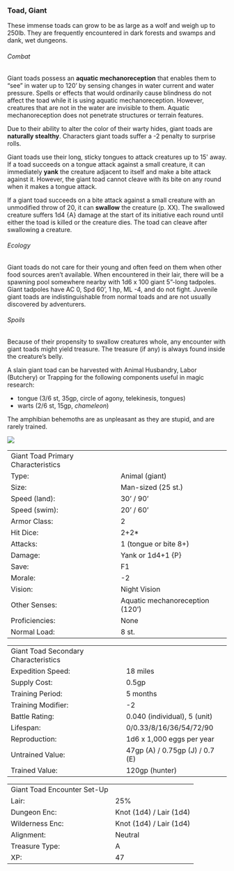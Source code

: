 ### Toad, Giant

These immense toads can grow to be as large as a wolf and weigh up to 250lb. They are frequently encountered in dark forests and swamps and dank, wet dungeons.

###### Combat

Giant toads possess an **aquatic mechanoreception** that enables them to “see” in water up to 120’ by sensing changes in water current and water pressure. Spells or effects that would ordinarily cause blindness do not affect the toad while it is using aquatic mechanoreception. However, creatures that are not in the water are invisible to them. Aquatic mechanoreception does not penetrate structures or terrain features.

Due to their ability to alter the color of their warty hides, giant toads are **naturally stealthy**. Characters giant toads suffer a -2 penalty to surprise rolls.

Giant toads use their long, sticky tongues to attack creatures up to 15' away. If a toad succeeds on a tongue attack against a small creature, it can immediately **yank** the creature adjacent to itself and make a bite attack against it. However, the giant toad cannot cleave with its bite on any round when it makes a tongue attack.

If a giant toad succeeds on a bite attack against a small creature with an unmodified throw of 20, it can **swallow** the creature (p. XX). The swallowed creature suffers 1d4 {A} damage at the start of its initiative each round until either the toad is killed or the creature dies. The toad can cleave after swallowing a creature.

###### Ecology

Giant toads do not care for their young and often feed on them when other food sources aren’t available. When encountered in their lair, there will be a spawning pool somewhere nearby with 1d6 x 100 giant 5”-long tadpoles. Giant tadpoles have AC 0, Spd 60’, 1 hp, ML -4, and do not fight. Juvenile giant toads are indistinguishable from normal toads and are not usually discovered by adventurers.

###### Spoils

Because of their propensity to swallow creatures whole, any encounter with giant toads might yield treasure. The treasure (if any) is always found inside the creature’s belly.

A slain giant toad can be harvested with Animal Husbandry, Labor (Butchery) or Trapping for the following components useful in magic research:

* tongue (3/6 st, 35gp, circle of agony, telekinesis, tongues)
* warts (2/6 st, 15gp, *chameleon*)

The amphibian behemoths are as unpleasant as they are stupid, and are rarely trained.

![](data:image/png;base64...)

|  |  |
| --- | --- |
| Giant Toad Primary Characteristics | |
| Type: | Animal (giant) |
| Size: | Man-sized (25 st.) |
| Speed (land): | 30’ / 90’ |
| Speed (swim): | 20’ / 60’ |
| Armor Class: | 2 |
| Hit Dice: | 2+2\* |
| Attacks: | 1 (tongue or bite 8+) |
| Damage: | Yank or 1d4+1 {P} |
| Save: | F1 |
| Morale: | -2 |
| Vision: | Night Vision |
| Other Senses: | Aquatic mechanoreception (120’) |
| Proficiencies: | None |
| Normal Load: | 8 st. |

|  |  |
| --- | --- |
| Giant Toad Secondary Characteristics | |
| Expedition Speed: | 18 miles |
| Supply Cost: | 0.5gp |
| Training Period: | 5 months |
| Training Modifier: | -2 |
| Battle Rating: | 0.040 (individual), 5 (unit) |
| Lifespan: | 0/0.33/8/16/36/54/72/90 |
| Reproduction: | 1d6 x 1,000 eggs per year |
| Untrained Value: | 47gp (A) / 0.75gp (J) / 0.7 (E) |
| Trained Value: | 120gp (hunter) |

|  |  |
| --- | --- |
| Giant Toad Encounter Set-Up | |
| Lair: | 25% |
| Dungeon Enc: | Knot (1d4) / Lair (1d4) |
| Wilderness Enc: | Knot (1d4) / Lair (1d4) |
| Alignment: | Neutral |
| Treasure Type: | A |
| XP: | 47 |
